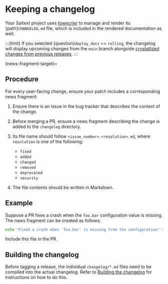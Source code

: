 # Keeping a changelog

Your Saltext project uses [towncrier](https://towncrier.readthedocs.io/en/stable/) to manage and render its {path}`CHANGELOG.md` file, which is included in the rendered documentation as well.

:::{hint}
If you selected {question}`deploy_docs` == `rolling`, the changelog will display upcoming changes from the `main` branch alongside [crystallized changes from previous releases](changelog-build-target).
:::

(news-fragment-target)=
## Procedure

For every user-facing change, ensure your patch includes a corresponding news fragment:

1. Ensure there is an issue in the bug tracker that describes the context of the change.
2. Before merging a PR, ensure a news fragment describing the change is added to the `changelog` directory.
3. Its file name should follow `<issue_number>.<resolution>.md`, where `resolution` is one of the following:

    * `fixed`
    * `added`
    * `changed`
    * `removed`
    * `deprecated`
    * `security`

4. The file contents should be written in Markdown.

## Example

Suppose a PR fixes a crash when the `foo.bar` configuration value is missing. The news fragment can be created as follows:

```bash
echo "Fixed a crash when 'foo.bar' is missing from the configuration" > changelog/23.fixed.md
```

Include this file in the PR.

## Building the changelog

Before tagging a release, the individual `changelog/*.md` files need to be compiled into the actual changelog. Refer to [Building the changelog](changelog-build-target) for instructions on how to do this.
